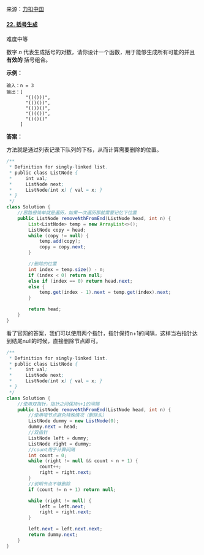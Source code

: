                                                                                                                                                                                                                                                                                                                                                                                                                                                                                                                                                                                        

来源：[力扣中国](https://leetcode-cn.com/)

#### [22. 括号生成](https://leetcode-cn.com/problems/generate-parentheses/)

难度中等

数字 *n* 代表生成括号的对数，请你设计一个函数，用于能够生成所有可能的并且 **有效的** 括号组合。

 

**示例：**

```
输入：n = 3
输出：[
       "((()))",
       "(()())",
       "(())()",
       "()(())",
       "()()()"
     ]
```





**答案：**

方法就是通过列表记录下队列的下标，从而计算需要删除的位置。

```java
/**
 * Definition for singly-linked list.
 * public class ListNode {
 *     int val;
 *     ListNode next;
 *     ListNode(int x) { val = x; }
 * }
 */
class Solution {
    //思路很简单就是遍历，如果一次遍历那就需要记忆下位置
    public ListNode removeNthFromEnd(ListNode head, int n) {
        List<ListNode> temp = new ArrayList<>();
        ListNode copy = head;
        while (copy != null) {
            temp.add(copy);
            copy = copy.next;
        }

        //删除的位置
        int index = temp.size() - n;
        if (index < 0) return null;
        else if (index == 0) return head.next;
        else {
            temp.get(index - 1).next = temp.get(index).next;
        }

        return head;
    }
}
```



看了官网的答案，我们可以使用两个指针，指针保持n+1的间隔，这样当右指针达到结尾null的时候，直接删除节点即可。

```java
/**
 * Definition for singly-linked list.
 * public class ListNode {
 *     int val;
 *     ListNode next;
 *     ListNode(int x) { val = x; }
 * }
 */
class Solution {
    //使用双指针，指针之间保持n+1的间隔
    public ListNode removeNthFromEnd(ListNode head, int n) {
        //使用哑节点避免特殊情况（删除头）
        ListNode dummy = new ListNode(0);
        dummy.next = head;
        //双指针
        ListNode left = dummy;
        ListNode right = dummy;
        //count用于计算间隔
        int count = 0;
        while (right != null && count < n + 1) {
            count++;
            right = right.next;
        }
        //说明节点不够删除
        if (count != n + 1) return null;

        while (right != null) {
            left = left.next;
            right = right.next;
        }

        left.next = left.next.next;
        return dummy.next;
    }
}
```


